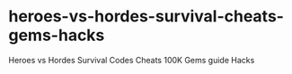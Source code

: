 # heroes-vs-hordes-survival-cheats-gems-hacks
Heroes vs Hordes Survival Codes Cheats 100K Gems guide Hacks
